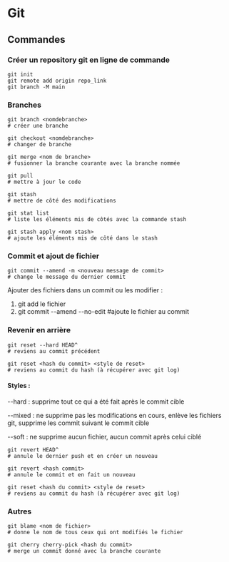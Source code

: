 # Git

## Commandes

### Créer un repository git en ligne de commande

```shell
git init
git remote add origin repo_link
git branch -M main
```

### Branches

```shell
git branch <nomdebranche> 
# créer une branche
```

```shell
git checkout <nomdebranche> 
# changer de branche
```

```shell
git merge <nom de branche> 
# fusionner la branche courante avec la branche nommée
```

```shell
git pull 
# mettre à jour le code
```

```shell
git stash 
# mettre de côté des modifications
```

```shell
git stat list 
# liste les éléments mis de côtés avec la commande stash
```

```shell
git stash apply <nom stash> 
# ajoute les éléments mis de côté dans le stash
```

### Commit et ajout de fichier

```shell
git commit --amend -m <nouveau message de commit> 
# change le message du dernier commit
```

Ajouter des fichiers dans un commit ou les modifier :

1) git add le fichier
2) git commit --amend --no-edit #ajoute le fichier au commit

### Revenir en arrière

```shell
git reset --hard HEAD^ 
# reviens au commit précédent
```

```shell
git reset <hash du commit> <style de reset> 
# reviens au commit du hash (à récupérer avec git log)
```

#### Styles :

--hard : supprime tout ce qui a été fait après le commit cible

--mixed : ne supprime pas les modifications en cours, enlève les fichiers git, supprime les commit suivant le commit cible

--soft : ne supprime aucun fichier, aucun commit après celui ciblé

```shell
git revert HEAD^ 
# annule le dernier push et en créer un nouveau
```

```shell
git revert <hash commit> 
# annule le commit et en fait un nouveau
```

```shell
git reset <hash du commit> <style de reset> 
# reviens au commit du hash (à récupérer avec git log)
```

### Autres

```shell
git blame <nom de fichier> 
# donne le nom de tous ceux qui ont modifiés le fichier 
```

```shell
git cherry cherry-pick <hash du commit> 
# merge un commit donné avec la branche courante
```
